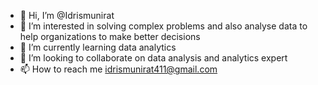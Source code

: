 - 👋 Hi, I’m @Idrismunirat
- 👀 I’m interested in solving complex problems and also analyse data to help organizations to make better decisions
- 🌱 I’m currently learning data analytics 
- 💞️ I’m looking to collaborate on data analysis and analytics expert 
- 📫 How to reach me idrismunirat411@gmail.com

<!---
Idrismunirat/Idrismunirat is a ✨ special ✨ repository because its `README.md` (this file) appears on your GitHub profile.
You can click the Preview link to take a look at your changes.
--->
